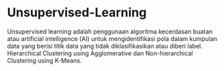 # Unsupervised-Learning
Unsupervised learning adalah penggunaan algoritma kecerdasan buatan atau artificial intelligence (AI) untuk mengidentifikasi pola dalam kumpulan data yang berisi titik data yang tidak diklasifikasikan atau diberi label. Hierarchical Clustering using Agglomerative dan Non-hierarchical Clustering using K-Means.
